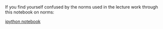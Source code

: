 If you find yourself confused by the norms used in the lecture
work through this notebook on norms:

[ipython notebook](https://nbviewer.jupyter.org/urls/teaching.wence.uk/comp4187/code/revision-norms.ipynb)
